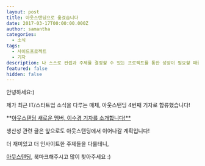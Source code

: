```yaml
---
layout: post
title: 아웃스탠딩으로 옮겼습니다
date: 2017-03-17T00:00:00.000Z
author: samantha
categories:
  - 소식
tags:
  - 사이드프로젝트
  - 기자
description: 나 스스로 컨셉과 주제를 결정할 수 있는 프로젝트를 통한 성장이 필요할 때를 느꼈다. 주제는 뉴스레터다.
featured: false
hidden: false
---
```



안녕하세요:)

제가 최근 IT/스타트업 소식을 다루는 매체, 아웃스탠딩 4번째 기자로 합류했습니다!

**[아웃스탠딩 새로운 멤버, 이수경 기자를 소개합니다!**](http://outstanding.kr/sophie20170315/)

생산성 관련 글은 앞으로도 아웃스탠딩에서 이어나갈 계획입니다!

더 재미있고 더 인사이트한 주제들을 다룰테니, 

[아웃스탠딩](http://www.outstanding.kr), 북마크해주시고 많이 찾아주세요 :)
